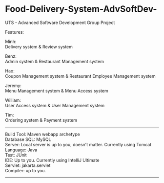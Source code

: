 # Food-Delivery-System-AdvSoftDev-
UTS - Advanced Software Development Group Project 

Features:

Minh:  
Delivery system & Review system 

Benz:  
Admin system & Restaurant Management system

Hao:  
Coupon Management system & Restaurant Employee Management system

Jeremy:          
Menu Management system & Menu Access system

William:         
User Access system & User Management system

Tim:  
Ordering system & Payment system

------------------------------------------------------------------

Build Tool: Maven webapp archetype          
Database SQL: MySQL            
Server:  Local server is up to you, doesn't matter. Currently using Tomcat              
Language:  Java            
Test:  JUnit          
IDE:  Up to you. Currently using IntelliJ Ultimate           
Servlet:  jakarta.servlet            
Compiler:  up to you.           


------------------------------------------------------------------
